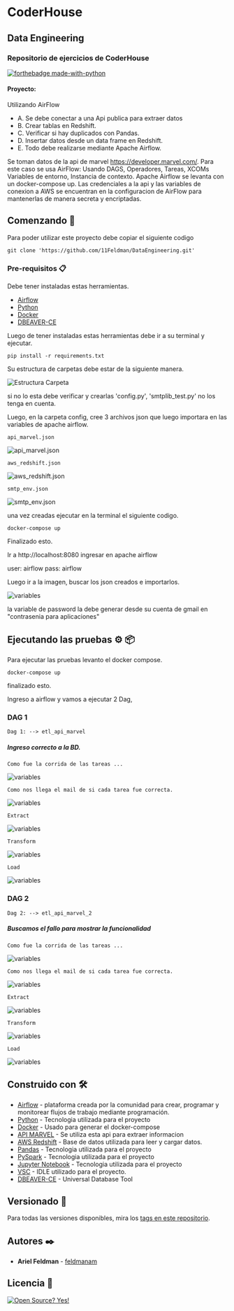 # CoderHouse
## Data Engineering
### Repositorio de ejercicios de CoderHouse 

[![forthebadge made-with-python](http://ForTheBadge.com/images/badges/made-with-python.svg)](https://www.python.org/)

#### Proyecto:

Utilizando AirFlow

+ A. Se debe conectar a una Api publica para extraer datos
+ B. Crear tablas en Redshift.
+ C. Verificar si hay duplicados con Pandas.
+ D. Insertar datos desde un data frame en Redshift.
+ E. Todo debe realizarse mediante Apache Airflow.


Se toman datos de la api de marvel https://developer.marvel.com/.
Para este caso se usa AirFlow:
Usando DAGS, Operadores, Tareas, XCOMs Variables de entorno, Instancia de contexto.
Apache Airflow se levanta con un docker-compose up.
Las credenciales a la api y las variables de conexion a AWS se encuentran en la configuracion de AirFlow para mantenerlas de manera secreta y encriptadas.


## Comenzando 🚀

Para poder utilizar este proyecto debe copiar el siguiente codigo 

```
git clone 'https://github.com/11Feldman/DataEngineering.git'
```

### Pre-requisitos 📋

Debe tener instaladas estas herramientas.

* [Airflow](https://airflow.apache.org/)  
* [Python](https://www.python.org/)
* [Docker](https://www.docker.com/)
* [DBEAVER-CE](https://dbeaver.io/)

Luego de tener instaladas estas herramientas debe ir a su terminal y ejecutar.

```
pip install -r requirements.txt
```

Su estructura de carpetas debe estar de la siguiente manera.

![Estructura Carpeta](/EntregaFinal_ArielFeldman_DATENG_51935/images/estructura_carpetas.png)


si no lo esta debe verificar y crearlas 'config.py', 'smtplib_test.py' no los tenga en cuenta.

Luego, en la carpeta config, cree 3 archivos json que luego importara en las variables de apache airflow.

```
api_marvel.json
```

![api_marvel.json](/EntregaFinal_ArielFeldman_DATENG_51935/images/api_marvel_images.png)


```
aws_redshift.json
```

![aws_redshift.json](/EntregaFinal_ArielFeldman_DATENG_51935/images/aws_redshift_images.png)


```
smtp_env.json
```

![smtp_env.json](/EntregaFinal_ArielFeldman_DATENG_51935/images/smtp_image.png)


una vez creadas ejecutar en la terminal el siguiente codigo.

```
docker-compose up
```

Finalizado esto.

Ir a http://localhost:8080 ingresar en apache airflow 

user: airflow
pass: airflow

Luego ir a la imagen, buscar los json creados e importarlos.

![variables](/EntregaFinal_ArielFeldman_DATENG_51935/images/variables.png)

la variable de password la debe generar desde su cuenta de gmail en "contrasenia para aplicaciones"

## Ejecutando las pruebas ⚙️ 📦

Para ejecutar las pruebas levanto el docker compose.
<!-- _Explica como ejecutar las pruebas automatizadas para este sistema_ -->
```
docker-compose up
```
finalizado esto. 

Ingreso a airflow y vamos a ejecutar 2 Dag,



### DAG 1

```
Dag 1: --> etl_api_marvel

```
##### Ingreso correcto a la BD.

```
Como fue la corrida de las tareas ...
```
![variables](/EntregaFinal_ArielFeldman_DATENG_51935/images/corrida_correcta.png)

```
Como nos llega el mail de si cada tarea fue correcta.
```
![variables](/EntregaFinal_ArielFeldman_DATENG_51935/images/imagen_gmail_correcta.png)
```
Extract
```
![variables](/EntregaFinal_ArielFeldman_DATENG_51935/images/extract_correcta.png)

```
Transform
```
![variables](/EntregaFinal_ArielFeldman_DATENG_51935/images/transform_correcta.png)

```
Load
```
![variables](/EntregaFinal_ArielFeldman_DATENG_51935/images/load_correcta.png)

### DAG 2

```
Dag 2: --> etl_api_marvel_2

```

##### Buscamos el fallo para mostrar la funcionalidad

```
Como fue la corrida de las tareas ...
```
![variables](/EntregaFinal_ArielFeldman_DATENG_51935/images/corrida_falla.png)

```
Como nos llega el mail de si cada tarea fue correcta.
```
![variables](/EntregaFinal_ArielFeldman_DATENG_51935/images/imagen_gmail_falla.png)

```
Extract
```
![variables](/EntregaFinal_ArielFeldman_DATENG_51935/images/extract_falla.png)

```
Transform
```
![variables](/EntregaFinal_ArielFeldman_DATENG_51935/images/transform_falla.png)

```
Load
```
![variables](/EntregaFinal_ArielFeldman_DATENG_51935/images/load_falla.png)


## Construido con 🛠️

* [Airflow](https://airflow.apache.org/) - plataforma creada por la comunidad para crear, programar y monitorear flujos de trabajo mediante programación.
* [Python](https://www.python.org/) - Tecnologia utilizada para el proyecto
* [Docker](https://www.docker.com/) - Usado para generar el docker-compose
* [API MARVEL](https://developer.marvel.com/) - Se utiliza esta api para extraer informacion
* [AWS Redshift](https://aws.amazon.com/es/redshift/) - Base de datos utilizada para leer y cargar datos.
* [Pandas](https://pandas.pydata.org/) - Tecnologia utilizada para el proyecto
* [PySpark](https://spark.apache.org/docs/latest/api/python/) - Tecnologia utilizada para el proyecto
* [Jupyter Notebook](https://jupyter.org/) - Tecnologia utilizada para el proyecto
* [VSC](https://code.visualstudio.com/) - IDLE utilizado para el proyecto.
* [DBEAVER-CE](https://dbeaver.io/) - Universal Database Tool 

## Versionado 📌

Para todas las versiones disponibles, mira los [tags en este repositorio](https://github.com/11Feldman/DataEngineering/tags).

## Autores ✒️

* **Ariel Feldman** - [feldmanam](https://github.com/feldman11)

## Licencia 📄

[![Open Source? Yes!](https://badgen.net/badge/Open%20Source%20%3F/Yes%21/blue?icon=github)](https://github.com/Naereen/badges/)
